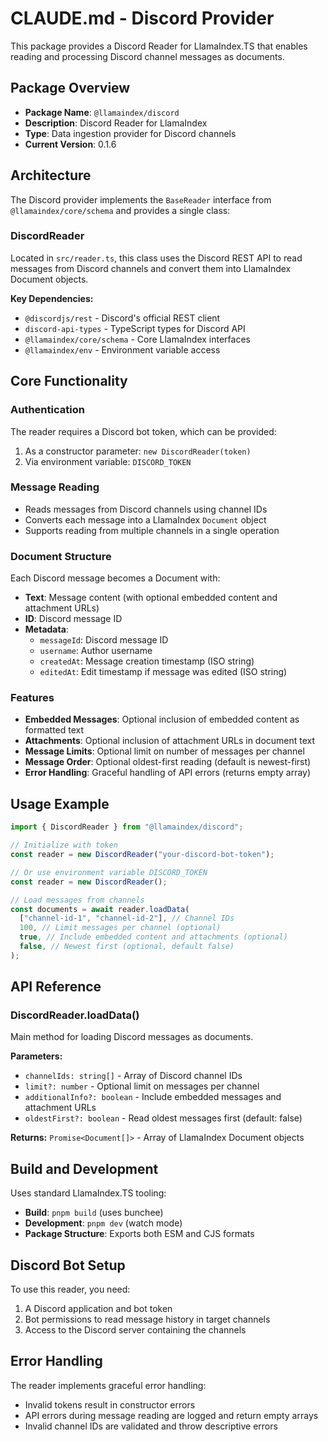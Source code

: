 # CLAUDE.md - Discord Provider

This package provides a Discord Reader for LlamaIndex.TS that enables reading and processing Discord channel messages as documents.

## Package Overview

- **Package Name**: `@llamaindex/discord`
- **Description**: Discord Reader for LlamaIndex
- **Type**: Data ingestion provider for Discord channels
- **Current Version**: 0.1.6

## Architecture

The Discord provider implements the `BaseReader` interface from `@llamaindex/core/schema` and provides a single class:

### DiscordReader

Located in `src/reader.ts`, this class uses the Discord REST API to read messages from Discord channels and convert them into LlamaIndex Document objects.

**Key Dependencies:**

- `@discordjs/rest` - Discord's official REST client
- `discord-api-types` - TypeScript types for Discord API
- `@llamaindex/core/schema` - Core LlamaIndex interfaces
- `@llamaindex/env` - Environment variable access

## Core Functionality

### Authentication

The reader requires a Discord bot token, which can be provided:

1. As a constructor parameter: `new DiscordReader(token)`
2. Via environment variable: `DISCORD_TOKEN`

### Message Reading

- Reads messages from Discord channels using channel IDs
- Converts each message into a LlamaIndex `Document` object
- Supports reading from multiple channels in a single operation

### Document Structure

Each Discord message becomes a Document with:

- **Text**: Message content (with optional embedded content and attachment URLs)
- **ID**: Discord message ID
- **Metadata**:
  - `messageId`: Discord message ID
  - `username`: Author username
  - `createdAt`: Message creation timestamp (ISO string)
  - `editedAt`: Edit timestamp if message was edited (ISO string)

### Features

- **Embedded Messages**: Optional inclusion of embedded content as formatted text
- **Attachments**: Optional inclusion of attachment URLs in document text
- **Message Limits**: Optional limit on number of messages per channel
- **Message Order**: Optional oldest-first reading (default is newest-first)
- **Error Handling**: Graceful handling of API errors (returns empty array)

## Usage Example

```typescript
import { DiscordReader } from "@llamaindex/discord";

// Initialize with token
const reader = new DiscordReader("your-discord-bot-token");

// Or use environment variable DISCORD_TOKEN
const reader = new DiscordReader();

// Load messages from channels
const documents = await reader.loadData(
  ["channel-id-1", "channel-id-2"], // Channel IDs
  100, // Limit messages per channel (optional)
  true, // Include embedded content and attachments (optional)
  false, // Newest first (optional, default false)
);
```

## API Reference

### DiscordReader.loadData()

Main method for loading Discord messages as documents.

**Parameters:**

- `channelIds: string[]` - Array of Discord channel IDs
- `limit?: number` - Optional limit on messages per channel
- `additionalInfo?: boolean` - Include embedded messages and attachment URLs
- `oldestFirst?: boolean` - Read oldest messages first (default: false)

**Returns:** `Promise<Document[]>` - Array of LlamaIndex Document objects

## Build and Development

Uses standard LlamaIndex.TS tooling:

- **Build**: `pnpm build` (uses bunchee)
- **Development**: `pnpm dev` (watch mode)
- **Package Structure**: Exports both ESM and CJS formats

## Discord Bot Setup

To use this reader, you need:

1. A Discord application and bot token
2. Bot permissions to read message history in target channels
3. Access to the Discord server containing the channels

## Error Handling

The reader implements graceful error handling:

- Invalid tokens result in constructor errors
- API errors during message reading are logged and return empty arrays
- Invalid channel IDs are validated and throw descriptive errors
